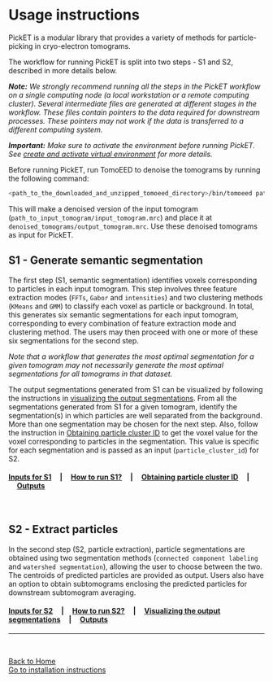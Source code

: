 # Usage instructions

PickET is a modular library that provides a variety of methods for particle-picking in cryo-electron tomograms. 

The workflow for running PickET is split into two steps - S1 and S2, described in more details below. 

***Note:*** *We strongly recommend running all the steps in the PickET workflow on a single computing node (a local workstation or a remote computing cluster). Several intermediate files are generated at different stages in the workflow. These files contain pointers to the data required for downstream processes. These pointers may not work if the data is transferred to a different computing system.*

***Important:*** *Make sure to activate the environment before running PickET. See [create and activate virtual environment](installation.md#env_activate) for more details.*

Before running PickET, run TomoEED to denoise the tomograms by running the following command:
```bash
<path_to_the_downloaded_and_unzipped_tomoeed_directory>/bin/tomoeed path_to_input_tomogram/input_tomogram.mrc denoised_tomograms/output_tomogram.mrc
```

This will make a denoised version of the input tomogram (`path_to_input_tomogram/input_tomogram.mrc`) and place it at `denoised_tomograms/output_tomogram.mrc`. Use these denoised tomograms as input for PickET.


## S1 - Generate semantic segmentation

The first step (S1, semantic segmentation) identifies voxels corresponding to particles in each input tomogram. This step involves three feature extraction modes (`FFTs`, `Gabor` and `intensities`) and two clustering methods (`KMeans` and `GMM`) to classify each voxel as particle or background. In total, this generates six semantic segmentations for each input tomogram, corresponding to every combination of feature extraction mode and clustering method. The users may then proceed with one or more of these six segmentations for the second step. 

*Note that a workflow that generates the most optimal segmentation for a given tomogram may not necessarily generate the most optimal segmentations for all tomograms in that dataset.*  

The output segmentations generated from S1 can be visualized by following the instructions in [visualizing the output segmentations](visualizing_segmentations.md). From all the segmentations generated from S1 for a given tomogram, identify the segmentation(s) in which particles are well separated from the background. More than one segmentation may be chosen for the next step. Also, follow the instruction in [Obtaining particle cluster ID](obtaining_particle_cluster_id.md) to get the voxel value for the voxel corresponding to particles in the segmentation. This value is specific for each segmentation and is passed as an input (`particle_cluster_id`) for S2.


#### [**Inputs for S1**](input_for_s1.md)&nbsp;&nbsp;&nbsp;&nbsp;&nbsp;|&nbsp;&nbsp;&nbsp;&nbsp;&nbsp;[**How to run S1?**](running_s1.md)&nbsp;&nbsp;&nbsp;&nbsp;&nbsp;|&nbsp;&nbsp;&nbsp;&nbsp;&nbsp;[**Obtaining particle cluster ID**](obtaining_particle_cluster_id.md)&nbsp;&nbsp;&nbsp;&nbsp;&nbsp;|&nbsp;&nbsp;&nbsp;&nbsp;&nbsp;[**Outputs**](outputs.md) 

<br/>


## S2 - Extract particles

In the second step (S2, particle extraction), particle segmentations are obtained using two segmentation methods (`connected component labeling` and `watershed segmentation`), allowing the user to choose between the two. The centroids of predicted particles are provided as output. Users also have an option to obtain subtomograms enclosing the predicted particles for downstream subtomogram averaging. 

#### [**Inputs for S2**](input_for_s2.md)&nbsp;&nbsp;&nbsp;&nbsp;&nbsp;|&nbsp;&nbsp;&nbsp;&nbsp;&nbsp;[**How to run S2?**](running_s2.md)&nbsp;&nbsp;&nbsp;&nbsp;&nbsp;|&nbsp;&nbsp;&nbsp;&nbsp;&nbsp;[**Visualizing the output segmentations**](visualizing_segmentations.md)&nbsp;&nbsp;&nbsp;&nbsp;&nbsp;|&nbsp;&nbsp;&nbsp;&nbsp;&nbsp;[**Outputs**](outputs.md) 


---
<br/>

[Back to Home](../README.md)  
[Go to installation instructions](installation.md)
